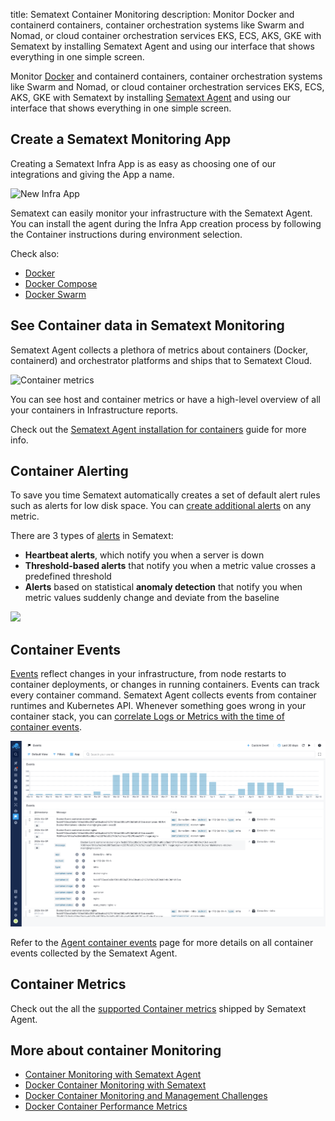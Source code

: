 title: Sematext Container Monitoring
description: Monitor Docker and containerd containers, container orchestration systems like Swarm and Nomad, or cloud container orchestration services EKS, ECS, AKS, GKE with Sematext by installing Sematext Agent and using our interface that shows everything in one simple screen.

Monitor [Docker](https://www.docker.com/) and containerd containers, container orchestration systems like Swarm and Nomad, or cloud container orchestration services EKS, ECS, AKS, GKE with Sematext by installing [Sematext Agent](/docs/agents/sematext-agent/) and using our interface that shows everything in one simple screen.

## Create a Sematext Monitoring App
Creating a Sematext Infra App is as easy as choosing one of our integrations and giving the App a name.

![New Infra App](/docs/images/monitoring/new-infra-app-env.gif)

Sematext can easily monitor your infrastructure with the Sematext Agent. You can install the agent during the Infra App creation process by following the Container instructions during environment selection.

Check also:

- [Docker](/docs/agents/sematext-agent/containers/installation/#docker)
- [Docker Compose](/docs/agents/sematext-agent/containers/installation/#docker-compose)
- [Docker Swarm](/docs/agents/sematext-agent/containers/installation/#docker-swarm-enterprise)

## See Container data in Sematext Monitoring
Sematext Agent collects a plethora of metrics about containers (Docker, containerd) and orchestrator platforms and ships that to Sematext Cloud.

![Container metrics](/docs/images/monitoring/infra-containers-metrics.gif)

You can see host and container metrics or have a high-level overview of all your containers in Infrastructure reports.

Check out the [Sematext Agent installation for containers](/docs/agents/sematext-agent/containers/installation) guide for more info.

## Container Alerting
To save you time Sematext automatically creates a set of default alert rules such as alerts for low disk space. You can [create additional alerts](/docs/alerts) on any metric.

There are 3 types of [alerts](/docs/alerts) in Sematext:

- **Heartbeat alerts**, which notify you when a server is down
- **Threshold-based alerts** that notify you when a metric value crosses a predefined threshold
- **Alerts** based on statistical **anomaly detection** that notify you when metric values suddenly change and deviate from the baseline

![](https://sematext.com/wp-content/uploads/2021/01/docker-container-alerts-min.gif)

## Container Events

[Events](/docs/events/) reflect changes in your infrastructure, from node restarts to container deployments, or changes in running containers. Events can track every container command. Sematext Agent collects events from container runtimes and Kubernetes API. Whenever something goes wrong in your container stack, you can [correlate Logs or Metrics with the time of container events](/docs/events/correlation/).

![Container Events](/docs/images/monitoring/container-events.png)

Refer to the [Agent container events](/docs/agents/sematext-agent/events/#container-events) page for more details on all container events collected by the Sematext Agent.

## Container Metrics 

Check out the all the [supported Container metrics](/docs/agents/sematext-agent/containers/metrics/) shipped by Sematext Agent.

## More about container Monitoring
* [Container Monitoring with Sematext Agent](/docs/agents/sematext-agent/)
* [Docker Container Monitoring with Sematext](https://sematext.com/blog/docker-container-monitoring-with-sematext/)
* [Docker Container Monitoring and Management Challenges](https://sematext.com/blog/docker-container-monitoring-management-challenges/)
* [Docker Container Performance Metrics](https://sematext.com/blog/top-docker-metrics-to-watch/)

